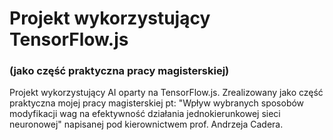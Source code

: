 # Projekt wykorzystujący TensorFlow.js
### (jako część praktyczna pracy magisterskiej)
Projekt wykorzystujący AI oparty na TensorFlow.js. Zrealizowany jako część praktyczna mojej pracy magisterskiej pt: "Wpływ wybranych sposobów modyfikacji wag na efektywność działania jednokierunkowej sieci neuronowej" napisanej pod kierownictwem prof. Andrzeja Cadera.
